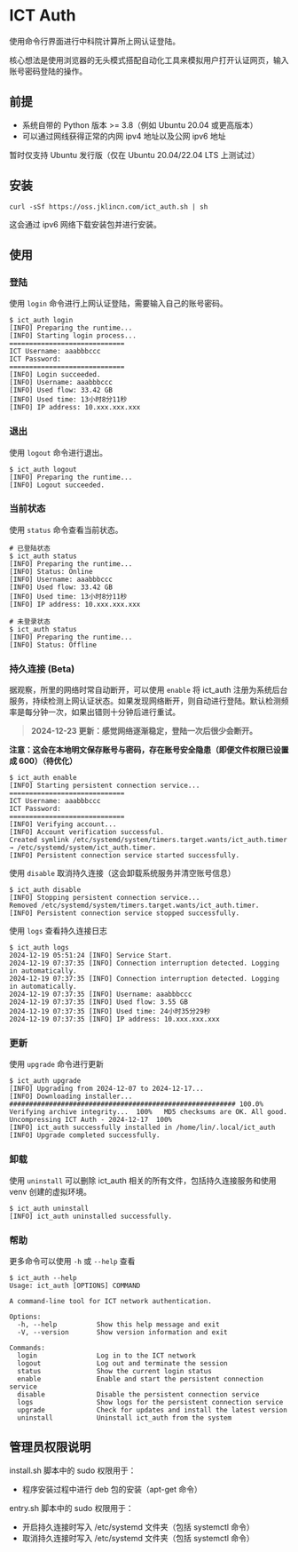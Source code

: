 # ICT Auth

使用命令行界面进行中科院计算所上网认证登陆。

核心想法是使用浏览器的无头模式搭配自动化工具来模拟用户打开认证网页，输入账号密码登陆的操作。

## 前提

- 系统自带的 Python 版本 >= 3.8（例如 Ubuntu 20.04 或更高版本）
- 可以通过网线获得正常的内网 ipv4 地址以及公网 ipv6 地址

暂时仅支持 Ubuntu 发行版（仅在 Ubuntu 20.04/22.04 LTS 上测试过）

## 安装

```
curl -sSf https://oss.jklincn.com/ict_auth.sh | sh
```

这会通过 ipv6 网络下载安装包并进行安装。

## 使用

### 登陆

使用 `login` 命令进行上网认证登陆，需要输入自己的账号密码。

```
$ ict_auth login
[INFO] Preparing the runtime...
[INFO] Starting login process...
=============================
ICT Username: aaabbbccc
ICT Password: 
=============================
[INFO] Login succeeded.
[INFO] Username: aaabbbccc
[INFO] Used flow: 33.42 GB
[INFO] Used time: 13小时8分11秒
[INFO] IP address: 10.xxx.xxx.xxx
```

### 退出

使用 `logout` 命令进行退出。

```
$ ict_auth logout
[INFO] Preparing the runtime...
[INFO] Logout succeeded.
```

### 当前状态

使用 `status` 命令查看当前状态。

```
# 已登陆状态
$ ict_auth status
[INFO] Preparing the runtime...
[INFO] Status: Online
[INFO] Username: aaabbbccc
[INFO] Used flow: 33.42 GB
[INFO] Used time: 13小时8分11秒
[INFO] IP address: 10.xxx.xxx.xxx

# 未登录状态
$ ict_auth status
[INFO] Preparing the runtime...
[INFO] Status: Offline
```

### 持久连接 (Beta)

据观察，所里的网络时常自动断开，可以使用 `enable` 将 ict_auth 注册为系统后台服务，持续检测上网认证状态。如果发现网络断开，则自动进行登陆。默认检测频率是每分钟一次，如果出错则十分钟后进行重试。

> **2024-12-23 更新：感觉网络逐渐稳定，登陆一次后很少会断开。**

**注意：这会在本地明文保存账号与密码，存在账号安全隐患（即便文件权限已设置成 600）（待优化）**

```
$ ict_auth enable
[INFO] Starting persistent connection service...
=============================
ICT Username: aaabbbccc
ICT Password: 
=============================
[INFO] Verifying account...
[INFO] Account verification successful.
Created symlink /etc/systemd/system/timers.target.wants/ict_auth.timer → /etc/systemd/system/ict_auth.timer.
[INFO] Persistent connection service started successfully.
```

使用 `disable` 取消持久连接（这会卸载系统服务并清空账号信息）

```
$ ict_auth disable
[INFO] Stopping persistent connection service...
Removed /etc/systemd/system/timers.target.wants/ict_auth.timer.
[INFO] Persistent connection service stopped successfully.
```

使用 `logs` 查看持久连接日志

```
$ ict_auth logs
2024-12-19 05:51:24 [INFO] Service Start.
2024-12-19 07:37:35 [INFO] Connection interruption detected. Logging in automatically.
2024-12-19 07:37:35 [INFO] Connection interruption detected. Logging in automatically.
2024-12-19 07:37:35 [INFO] Username: aaabbbccc
2024-12-19 07:37:35 [INFO] Used flow: 3.55 GB
2024-12-19 07:37:35 [INFO] Used time: 24小时35分29秒
2024-12-19 07:37:35 [INFO] IP address: 10.xxx.xxx.xxx
```

### 更新

使用 `upgrade` 命令进行更新

```
$ ict_auth upgrade
[INFO] Upgrading from 2024-12-07 to 2024-12-17...
[INFO] Downloading installer...
######################################################### 100.0%
Verifying archive integrity...  100%   MD5 checksums are OK. All good.
Uncompressing ICT Auth - 2024-12-17  100%
[INFO] ict_auth successfully installed in /home/lin/.local/ict_auth
[INFO] Upgrade completed successfully.
```

### 卸载

使用 `uninstall` 可以删除 ict_auth 相关的所有文件，包括持久连接服务和使用 venv 创建的虚拟环境。

```
$ ict_auth uninstall
[INFO] ict_auth uninstalled successfully.
```

### 帮助

更多命令可以使用 `-h` 或 `--help` 查看

```
$ ict_auth --help
Usage: ict_auth [OPTIONS] COMMAND

A command-line tool for ICT network authentication.

Options:
  -h, --help          Show this help message and exit
  -V, --version       Show version information and exit

Commands:
  login               Log in to the ICT network
  logout              Log out and terminate the session
  status              Show the current login status
  enable              Enable and start the persistent connection service
  disable             Disable the persistent connection service
  logs                Show logs for the persistent connection service
  upgrade             Check for updates and install the latest version
  uninstall           Uninstall ict_auth from the system
```

## 管理员权限说明

install.sh 脚本中的 sudo 权限用于：

- 程序安装过程中进行 deb 包的安装（apt-get 命令）

entry.sh 脚本中的 sudo 权限用于：

- 开启持久连接时写入 /etc/systemd 文件夹（包括 systemctl 命令）
- 取消持久连接时写入 /etc/systemd 文件夹（包括 systemctl 命令）